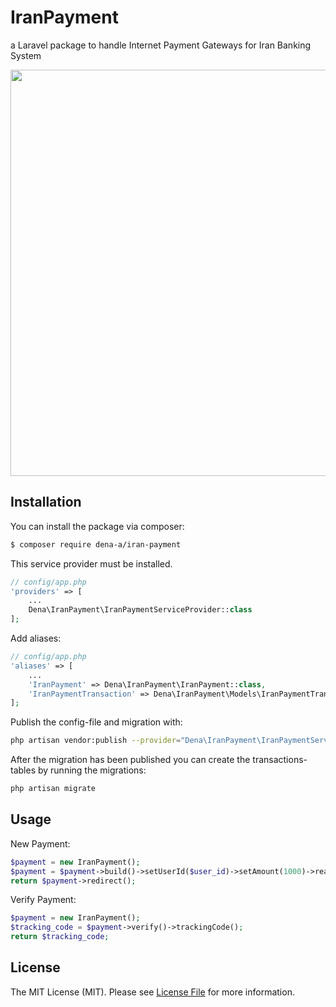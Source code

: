 # IranPayment
a Laravel package to handle Internet Payment Gateways for Iran Banking System

<p align="center"><a href="https://github.com/dena-a/iran-payment" target="_blank"><img width="650" src="https://raw.githubusercontent.com/dena-a/iran-payment/master/images/screen.png"></a></p>

## Installation

You can install the package via composer:
``` bash
$ composer require dena-a/iran-payment
```

This service provider must be installed.
```php
// config/app.php
'providers' => [
    ...
    Dena\IranPayment\IranPaymentServiceProvider::class
];
```

Add aliases:
```php
// config/app.php
'aliases' => [
    ...
    'IranPayment' => Dena\IranPayment\IranPayment::class,
    'IranPaymentTransaction' => Dena\IranPayment\Models\IranPaymentTransaction::class,
];
```

Publish the config-file and migration with:
```bash
php artisan vendor:publish --provider="Dena\IranPayment\IranPaymentServiceProvider"
```
After the migration has been published you can create the transactions-tables by
running the migrations:
```bash
php artisan migrate
```

## Usage

New Payment:
```php
$payment = new IranPayment();
$payment = $payment->build()->setUserId($user_id)->setAmount(1000)->ready();
return $payment->redirect();
```

Verify Payment:
```php
$payment = new IranPayment();
$tracking_code = $payment->verify()->trackingCode();
return $tracking_code;
```

## License

The MIT License (MIT). Please see [License File](LICENSE.md) for more information.
